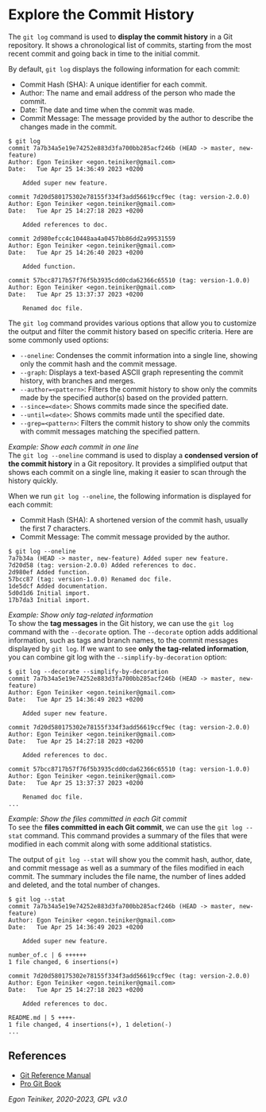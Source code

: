 # Explore the Commit History 

The `git log` command is used to **display the commit history** in a Git repository. 
It shows a chronological list of commits, starting from the most recent commit and going back in time to the initial commit.

By default, `git log` displays the following information for each commit:
* Commit Hash (SHA): A unique identifier for each commit.
* Author: The name and email address of the person who made the commit.
* Date: The date and time when the commit was made.
* Commit Message: The message provided by the author to describe the changes made in the commit.

```
$ git log
commit 7a7b34a5e19e74252e883d3fa700bb285acf246b (HEAD -> master, new-feature)
Author: Egon Teiniker <egon.teiniker@gmail.com>
Date:   Tue Apr 25 14:36:49 2023 +0200

    Added super new feature.

commit 7d20d580175302e78155f334f3add56619ccf9ec (tag: version-2.0.0)
Author: Egon Teiniker <egon.teiniker@gmail.com>
Date:   Tue Apr 25 14:27:18 2023 +0200

    Added references to doc.

commit 2d980efcc4c10448aa4a0457bb86dd2a99531559
Author: Egon Teiniker <egon.teiniker@gmail.com>
Date:   Tue Apr 25 14:26:40 2023 +0200

    Added function.

commit 57bcc8717b57f76f5b3935cdd0cda62366c65510 (tag: version-1.0.0)
Author: Egon Teiniker <egon.teiniker@gmail.com>
Date:   Tue Apr 25 13:37:37 2023 +0200

    Renamed doc file.
```

The `git log` command provides various options that allow you to customize the output and filter the commit history based on specific criteria. Here are some commonly used options:
* `--oneline`: Condenses the commit information into a single line, showing only the commit hash and the commit message.
* `--graph`: Displays a text-based ASCII graph representing the commit history, with branches and merges.
* `--author=<pattern>`: Filters the commit history to show only the commits made by the specified author(s) based on the provided pattern.
* `--since=<date>`: Shows commits made since the specified date.
* `--until=<date>`: Shows commits made until the specified date.
* `--grep=<pattern>`: Filters the commit history to show only the commits with commit messages matching the specified pattern.


_Example: Show each commit in one line_\
The `git log --oneline` command is used to display a **condensed version of the commit history** in a Git repository. It provides a simplified output that shows each commit on a single line, making it easier to scan through the history quickly.

When we run `git log --oneline`, the following information is displayed for each commit:
* Commit Hash (SHA): A shortened version of the commit hash, usually the first 7 characters.
* Commit Message: The commit message provided by the author.
```
$ git log --oneline
7a7b34a (HEAD -> master, new-feature) Added super new feature.
7d20d58 (tag: version-2.0.0) Added references to doc.
2d980ef Added function.
57bcc87 (tag: version-1.0.0) Renamed doc file.
1de5dcf Added documentation.
5d0d1d6 Initial import.
17b7da3 Initial import.
```


_Example: Show only tag-related information_\
To show the **tag messages** in the Git history, we can use the `git log` command with the `--decorate` option. The `--decorate` option adds additional information, such as tags and branch names, to the commit messages displayed by `git log`.
If we want to see **only the tag-related information**, you can combine git log with the `--simplify-by-decoration` option:

```
$ git log --decorate --simplify-by-decoration
commit 7a7b34a5e19e74252e883d3fa700bb285acf246b (HEAD -> master, new-feature)
Author: Egon Teiniker <egon.teiniker@gmail.com>
Date:   Tue Apr 25 14:36:49 2023 +0200

    Added super new feature.

commit 7d20d580175302e78155f334f3add56619ccf9ec (tag: version-2.0.0)
Author: Egon Teiniker <egon.teiniker@gmail.com>
Date:   Tue Apr 25 14:27:18 2023 +0200

    Added references to doc.

commit 57bcc8717b57f76f5b3935cdd0cda62366c65510 (tag: version-1.0.0)
Author: Egon Teiniker <egon.teiniker@gmail.com>
Date:   Tue Apr 25 13:37:37 2023 +0200

    Renamed doc file.
...
```

_Example: Show the files committed in each Git commit_\
To see the **files committed in each Git commit**, we can use the `git log --stat` command. This command provides a summary of the files that were modified in each commit along with some additional statistics.

The output of `git log --stat` will show you the commit hash, author, date, and commit message as well as a summary of the files modified in each commit. The summary includes the file name, the number of lines added and deleted, and the total number of changes.
```
$ git log --stat
commit 7a7b34a5e19e74252e883d3fa700bb285acf246b (HEAD -> master, new-feature)
Author: Egon Teiniker <egon.teiniker@gmail.com>
Date:   Tue Apr 25 14:36:49 2023 +0200

    Added super new feature.

number_of.c | 6 ++++++
1 file changed, 6 insertions(+)

commit 7d20d580175302e78155f334f3add56619ccf9ec (tag: version-2.0.0)
Author: Egon Teiniker <egon.teiniker@gmail.com>
Date:   Tue Apr 25 14:27:18 2023 +0200

    Added references to doc.

README.md | 5 ++++-
1 file changed, 4 insertions(+), 1 deletion(-)
...
```

## References
* [Git Reference Manual](https://git-scm.com/docs)
* [Pro Git Book](https://git-scm.com/book/en/v2)

*Egon Teiniker, 2020-2023, GPL v3.0*